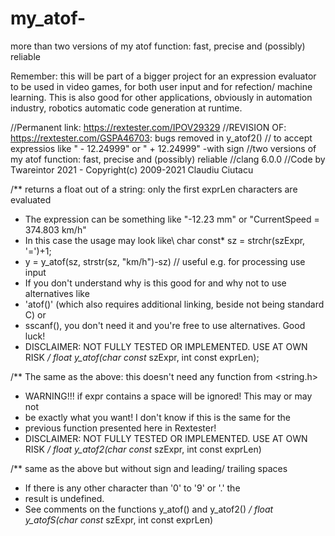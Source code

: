 # my_atof-
more than two versions of my atof function: fast, precise and (possibly) reliable

Remember: this will be part of a bigger project for an expression evaluator to be used in video games, for both user input and for refection/ machine learning.
This is also good for other applications, obviously in automation industry, robotics automatic code generation at runtime.

//Permanent link: https://rextester.com/IPOV29329
//REVISION OF: https://rextester.com/GSPA46703: bugs removed in y_atof2()
// to accept expressios like " - 12.24999" or " +   12.24999" -with sign
//two versions of my atof function: fast, precise and (possibly) reliable
//clang 6.0.0
//Code by Twareintor 2021 - Copyright(c) 2009-2021 Claudiu Ciutacu

/** returns a float out of a string: only the first exprLen characters are evaluated
 * The expression can be something like "-12.23 mm" or "CurrentSpeed = 374.803 km/h"
 * In this case the usage may look like\ char const* sz = strchr(szExpr, '=')+1;
 * y = y_atof(sz, strstr(sz, "km/h")-sz) // useful e.g. for processing use input
 * If you don't understand why is this good for and why not to use alternatives like 
 * 'atof()' (which also requires additional linking, beside not being standard C) or
 * sscanf(), you don't need it and you're free to use alternatives. Good luck!
 * DISCLAIMER: NOT FULLY TESTED OR IMPLEMENTED. USE AT OWN RISK
 */
float y_atof(char const* szExpr, int const exprLen);

/** The same as the above: this doesn't need any function from <string.h>
 *  WARNING!!! if expr contains a space will be ignored! This may or may not
 * be exactly what you want! I don't know if this is the same for the 
 * previous function presented here in Rextester!
 * DISCLAIMER: NOT FULLY TESTED OR IMPLEMENTED. USE AT OWN RISK
 */
float y_atof2(char const* szExpr, int const exprLen)

/** same as the above but without sign and leading/ trailing spaces 
 * If there is any other character than '0' to '9' or '.' the 
 * result is undefined.
 * See comments on the functions y_atof() and y_atof2()
 */ 
float y_atofS(char const* szExpr, int const exprLen)
